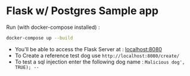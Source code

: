 # Flask w/ Postgres Sample app
Run (with docker-compose installed) :
```bash
docker-compose up --build
```

- You'll be able to access the Flask Server at : [localhost:8080](http://localhost:8080)
- To Create a reference test dog use `http://localhost:8080/create/`
- To test a sql injection enter the following dog name : `Malicious dog', TRUE); -- `
